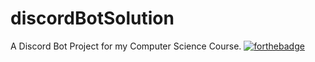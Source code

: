 # discordBotSolution
A Discord Bot Project for my Computer Science Course.
[![forthebadge](https://forthebadge.com/images/badges/built-with-love.svg)](https://forthebadge.com)
